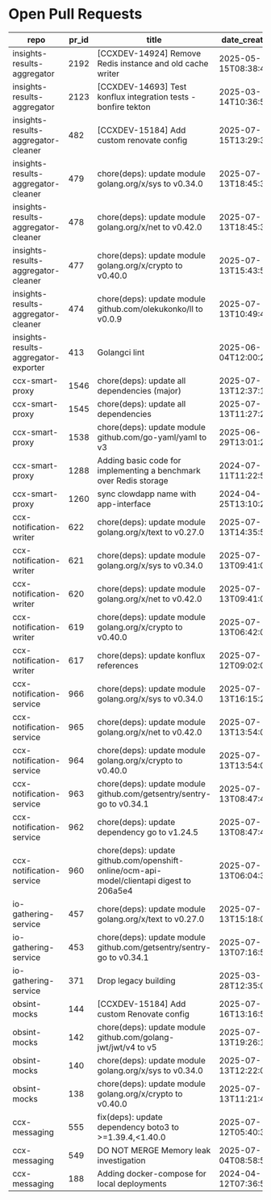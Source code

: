 # Open Pull Requests
repo | pr_id | title | date_created | url | author | ci_status
---|---|---|---|---|---|---
insights-results-aggregator | 2192 | [CCXDEV-14924] Remove Redis instance and old cache writer | 2025-05-15T08:38:45Z | https://github.com/RedHatInsights/insights-results-aggregator/pull/2192 | JiriPapousek | failed
insights-results-aggregator | 2123 | [CCXDEV-14693] Test konflux integration tests - bonfire tekton | 2025-03-14T10:36:51Z | https://github.com/RedHatInsights/insights-results-aggregator/pull/2123 | matysek | failed
insights-results-aggregator-cleaner | 482 | [CCXDEV-15184] Add custom renovate config | 2025-07-15T13:29:38Z | https://github.com/RedHatInsights/insights-results-aggregator-cleaner/pull/482 | JiriPapousek | failed
insights-results-aggregator-cleaner | 479 | chore(deps): update module golang.org/x/sys to v0.34.0 | 2025-07-13T18:45:36Z | https://github.com/RedHatInsights/insights-results-aggregator-cleaner/pull/479 | app/red-hat-konflux | ok
insights-results-aggregator-cleaner | 478 | chore(deps): update module golang.org/x/net to v0.42.0 | 2025-07-13T18:45:35Z | https://github.com/RedHatInsights/insights-results-aggregator-cleaner/pull/478 | app/red-hat-konflux | ok
insights-results-aggregator-cleaner | 477 | chore(deps): update module golang.org/x/crypto to v0.40.0 | 2025-07-13T15:43:53Z | https://github.com/RedHatInsights/insights-results-aggregator-cleaner/pull/477 | app/red-hat-konflux | ok
insights-results-aggregator-cleaner | 474 | chore(deps): update module github.com/olekukonko/ll to v0.0.9 | 2025-07-13T10:49:40Z | https://github.com/RedHatInsights/insights-results-aggregator-cleaner/pull/474 | app/red-hat-konflux | ok
insights-results-aggregator-exporter | 413 | Golangci lint | 2025-06-04T12:00:22Z | https://github.com/RedHatInsights/insights-results-aggregator-exporter/pull/413 | ikerreyes | ok
ccx-smart-proxy | 1546 | chore(deps): update all dependencies (major) | 2025-07-13T12:37:17Z | https://github.com/RedHatInsights/insights-results-smart-proxy/pull/1546 | app/red-hat-konflux | failed
ccx-smart-proxy | 1545 | chore(deps): update all dependencies | 2025-07-13T11:27:28Z | https://github.com/RedHatInsights/insights-results-smart-proxy/pull/1545 | app/red-hat-konflux | failed
ccx-smart-proxy | 1538 | chore(deps): update module github.com/go-yaml/yaml to v3 | 2025-06-29T13:01:25Z | https://github.com/RedHatInsights/insights-results-smart-proxy/pull/1538 | app/red-hat-konflux | failed
ccx-smart-proxy | 1288 | Adding basic code for implementing a benchmark over Redis storage | 2024-07-11T11:22:59Z | https://github.com/RedHatInsights/insights-results-smart-proxy/pull/1288 | joselsegura | failed
ccx-smart-proxy | 1260 | sync clowdapp name with app-interface | 2024-04-25T13:10:25Z | https://github.com/RedHatInsights/insights-results-smart-proxy/pull/1260 | matysek | ok
ccx-notification-writer | 622 | chore(deps): update module golang.org/x/text to v0.27.0 | 2025-07-13T14:35:57Z | https://github.com/RedHatInsights/ccx-notification-writer/pull/622 | app/red-hat-konflux | ok
ccx-notification-writer | 621 | chore(deps): update module golang.org/x/sys to v0.34.0 | 2025-07-13T09:41:04Z | https://github.com/RedHatInsights/ccx-notification-writer/pull/621 | app/red-hat-konflux | ok
ccx-notification-writer | 620 | chore(deps): update module golang.org/x/net to v0.42.0 | 2025-07-13T09:41:03Z | https://github.com/RedHatInsights/ccx-notification-writer/pull/620 | app/red-hat-konflux | ok
ccx-notification-writer | 619 | chore(deps): update module golang.org/x/crypto to v0.40.0 | 2025-07-13T06:42:06Z | https://github.com/RedHatInsights/ccx-notification-writer/pull/619 | app/red-hat-konflux | ok
ccx-notification-writer | 617 | chore(deps): update konflux references | 2025-07-12T09:02:05Z | https://github.com/RedHatInsights/ccx-notification-writer/pull/617 | app/red-hat-konflux | failed
ccx-notification-service | 966 | chore(deps): update module golang.org/x/sys to v0.34.0 | 2025-07-13T16:15:26Z | https://github.com/RedHatInsights/ccx-notification-service/pull/966 | app/red-hat-konflux | ok
ccx-notification-service | 965 | chore(deps): update module golang.org/x/net to v0.42.0 | 2025-07-13T13:54:02Z | https://github.com/RedHatInsights/ccx-notification-service/pull/965 | app/red-hat-konflux | ok
ccx-notification-service | 964 | chore(deps): update module golang.org/x/crypto to v0.40.0 | 2025-07-13T13:54:00Z | https://github.com/RedHatInsights/ccx-notification-service/pull/964 | app/red-hat-konflux | ok
ccx-notification-service | 963 | chore(deps): update module github.com/getsentry/sentry-go to v0.34.1 | 2025-07-13T08:47:42Z | https://github.com/RedHatInsights/ccx-notification-service/pull/963 | app/red-hat-konflux | ok
ccx-notification-service | 962 | chore(deps): update dependency go to v1.24.5 | 2025-07-13T08:47:40Z | https://github.com/RedHatInsights/ccx-notification-service/pull/962 | app/red-hat-konflux | ok
ccx-notification-service | 960 | chore(deps): update github.com/openshift-online/ocm-api-model/clientapi digest to 206a5e4 | 2025-07-13T06:04:30Z | https://github.com/RedHatInsights/ccx-notification-service/pull/960 | app/red-hat-konflux | failed
io-gathering-service | 457 | chore(deps): update module golang.org/x/text to v0.27.0 | 2025-07-13T15:18:05Z | https://github.com/RedHatInsights/insights-operator-gathering-conditions-service/pull/457 | app/red-hat-konflux | ok
io-gathering-service | 453 | chore(deps): update module github.com/getsentry/sentry-go to v0.34.1 | 2025-07-13T07:16:50Z | https://github.com/RedHatInsights/insights-operator-gathering-conditions-service/pull/453 | app/red-hat-konflux | ok
io-gathering-service | 371 | Drop legacy building | 2025-03-28T12:35:04Z | https://github.com/RedHatInsights/insights-operator-gathering-conditions-service/pull/371 | ikerreyes | failed
obsint-mocks | 144 | [CCXDEV-15184] Add custom Renovate config | 2025-07-16T13:16:57Z | https://github.com/RedHatInsights/obsint-mocks/pull/144 | JiriPapousek | ok
obsint-mocks | 142 | chore(deps): update module github.com/golang-jwt/jwt/v4 to v5 | 2025-07-13T19:26:14Z | https://github.com/RedHatInsights/obsint-mocks/pull/142 | app/red-hat-konflux | ok
obsint-mocks | 140 | chore(deps): update module golang.org/x/sys to v0.34.0 | 2025-07-13T12:22:03Z | https://github.com/RedHatInsights/obsint-mocks/pull/140 | app/red-hat-konflux | ok
obsint-mocks | 138 | chore(deps): update module golang.org/x/crypto to v0.40.0 | 2025-07-13T11:21:42Z | https://github.com/RedHatInsights/obsint-mocks/pull/138 | app/red-hat-konflux | ok
ccx-messaging | 555 | fix(deps): update dependency boto3 to >=1.39.4,<1.40.0 | 2025-07-12T05:40:33Z | https://github.com/RedHatInsights/insights-ccx-messaging/pull/555 | app/red-hat-konflux | failed
ccx-messaging | 549 | DO NOT MERGE Memory leak investigation | 2025-07-04T08:58:59Z | https://github.com/RedHatInsights/insights-ccx-messaging/pull/549 | Jakub007d | failed
ccx-messaging | 188 | Adding docker-compose for local deployments | 2024-04-12T07:36:51Z | https://github.com/RedHatInsights/insights-ccx-messaging/pull/188 | joselsegura | ok

